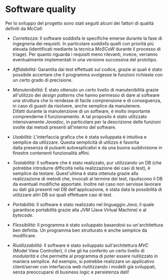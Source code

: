 # Software quality

Per lo sviluppo del progetto sono stati seguiti alcuni dei fattori di qualità definiti da *McCall*:

- _Correttezza:_ Il software soddisfa le specifiche emerse durante la fase di ingegneria dei requisiti.
  In particolare soddisfa quelli con priorità più elevata (identificati mediante la tecnica *MoSCoW* durante il processo di triage).
  Per quanto riguarda i requisiti meno rilevanti, invece, verranno eventualmente implementati in una versione successiva del prototipo.
  
- _Affidabilità:_ Garantita dai test effettuati sul codice, grazie ai quali è stato possibile accertare che il programma svolgesse le funzioni richieste 
  con un certo grado di precisione.

- _Manutenibilità:_ È stato ottenuto un certo livello di manutenibilità grazie all'utilizzo dei *design patterns* che hanno permesso di dare al software una struttura
  che lo rendesse di facile comprensione e di conseguenza, in caso di guasti da risolvere, anche semplice da manutenere.  
  Difatti durante la manutenzione di un software, è molto importante comprenderne il funzionamento.
  A tal proposito è stato utilizzato intensivamente *Javadoc*, in particolare per la descrizione delle funzioni svolte dai metodi presenti all'interno del software.
  
- _Usabilità:_ L'interfaccia grafica che è stata sviluppata è intuitiva e semplice da utilizzare. Questa semplicità di utilizzo è favorita     
  dalla presenza di pulsanti autoesplicativi e da una buona suddivisione in finestre contenenti funzionalità affini.

- _Testabilità:_ Il software che è stato realizzato, pur utilizzando un DB (che potrebbe introdurre difficoltà nella realizzazione dei casi di test), è semplice da testare.
 Quest'ultima è stata ottenuta grazie alla realizzazione di metodi che, invocati al termine dei test, ripuliscono il DB da eventuali modifiche apportate.
 Inoltre nel caso non servisse lavorare su dati già presenti nel DB dell'applicazione, è stata data la possibilità di utilizzare altri DB sui quali effettuare casi di test.

- _Portabilità:_ Il software è stato realizzato nel linguaggio *Java*, il quale garantisce portabilità grazie alla *JVM* (Java Virtual Machine) e al *bytecode*.

- _Flessibilità:_ Il programma è stato sviluppato basandosi su un'architettura ben definita. Un programma ben strutturato è anche semplice da modificare.

 - _Riutilizzabilità:_ Il software è stato sviluppato sull'architettura *MVC* (Model View Controller), il che gli ha conferito un certo livello di *modularità* e che permette al programma di poter essere riutilizzato in maniera semplice. Ad esempio, si potrebbe realizzare un applicativo client/server con interfaccia web riutilizzando i modelli già sviluppati, senza preoccuparsi di business logic e persistenza dati!
  
